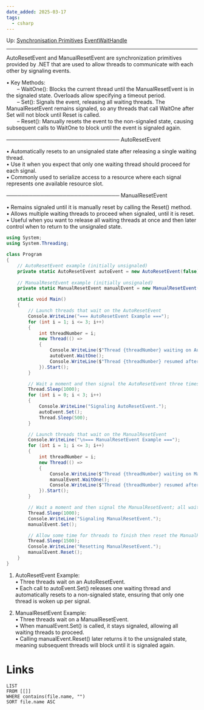 ```yaml
---
date_added: 2025-03-17
tags:
  - csharp
---
```

Up: [Synchronisation Primitives](Synchronisation%20Primitives.md) [EventWaitHandle](EventWaitHandle.md)
___

AutoResetEvent and ManualResetEvent are synchronization primitives provided by .NET that are used to allow threads to communicate with each other by signaling events.

  
• Key Methods:  
  – WaitOne(): Blocks the current thread until the ManualResetEvent is in the signaled state. Overloads allow specifying a timeout period.  
  – Set(): Signals the event, releasing all waiting threads. The ManualResetEvent remains signaled, so any threads that call WaitOne after Set will not block until Reset is called.  
  – Reset(): Manually resets the event to the non-signaled state, causing subsequent calls to WaitOne to block until the event is signaled again.

────────────────────────────── AutoResetEvent

• Automatically resets to an unsignaled state after releasing a single waiting thread.  
• Use it when you expect that only one waiting thread should proceed for each signal.  
• Commonly used to serialize access to a resource where each signal represents one available resource slot.

────────────────────────────── ManualResetEvent

• Remains signaled until it is manually reset by calling the Reset() method.  
• Allows multiple waiting threads to proceed when signaled, until it is reset.  
• Useful when you want to release all waiting threads at once and then later control when to return to the unsignaled state.

```cs
using System;
using System.Threading;

class Program
{
    // AutoResetEvent example (initially unsignaled)
    private static AutoResetEvent autoEvent = new AutoResetEvent(false);
    
    // ManualResetEvent example (initially unsignaled)
    private static ManualResetEvent manualEvent = new ManualResetEvent(false);

    static void Main()
    {
        // Launch threads that wait on the AutoResetEvent
        Console.WriteLine("=== AutoResetEvent Example ===");
        for (int i = 1; i <= 3; i++)
        {
            int threadNumber = i;
            new Thread(() =>
            {
                Console.WriteLine($"Thread {threadNumber} waiting on AutoResetEvent...");
                autoEvent.WaitOne();
                Console.WriteLine($"Thread {threadNumber} resumed after AutoResetEvent signal.");
            }).Start();
        }

        // Wait a moment and then signal the AutoResetEvent three times; each signal releases one waiting thread.
        Thread.Sleep(1000);
        for (int i = 0; i < 3; i++)
        {
            Console.WriteLine("Signaling AutoResetEvent.");
            autoEvent.Set();
            Thread.Sleep(500);
        }

        // Launch threads that wait on the ManualResetEvent
        Console.WriteLine("\n=== ManualResetEvent Example ===");
        for (int i = 1; i <= 3; i++)
        {
            int threadNumber = i;
            new Thread(() =>
            {
                Console.WriteLine($"Thread {threadNumber} waiting on ManualResetEvent...");
                manualEvent.WaitOne();
                Console.WriteLine($"Thread {threadNumber} resumed after ManualResetEvent signal.");
            }).Start();
        }

        // Wait a moment and then signal the ManualResetEvent; all waiting threads will be released.
        Thread.Sleep(1000);
        Console.WriteLine("Signaling ManualResetEvent.");
        manualEvent.Set();

        // Allow some time for threads to finish then reset the ManualResetEvent.
        Thread.Sleep(1500);
        Console.WriteLine("Resetting ManualResetEvent.");
        manualEvent.Reset();
    }
}
```

1. AutoResetEvent Example:  
    • Three threads wait on an AutoResetEvent.  
    • Each call to autoEvent.Set() releases one waiting thread and automatically resets to a non-signaled state, ensuring that only one thread is woken up per signal.
    
2. ManualResetEvent Example:  
    • Three threads wait on a ManualResetEvent.  
    • When manualEvent.Set() is called, it stays signaled, allowing all waiting threads to proceed.  
    • Calling manualEvent.Reset() later returns it to the unsignaled state, meaning subsequent threads will block until it is signaled again.
 
# Links
```dataview
LIST
FROM [[]]
WHERE contains(file.name, "")
SORT file.name ASC
```

